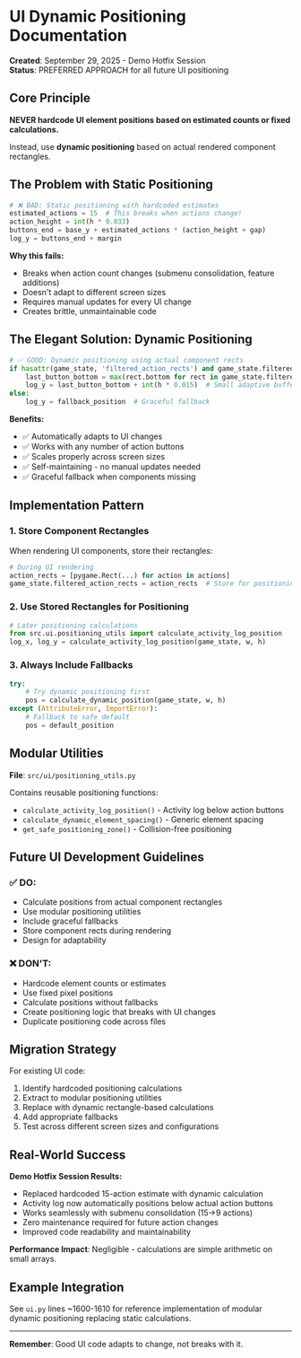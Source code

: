 # UI Dynamic Positioning Documentation

**Created**: September 29, 2025 - Demo Hotfix Session  
**Status**: PREFERRED APPROACH for all future UI positioning

## Core Principle

**NEVER hardcode UI element positions based on estimated counts or fixed calculations.**

Instead, use **dynamic positioning** based on actual rendered component rectangles.

## The Problem with Static Positioning

```python
# ❌ BAD: Static positioning with hardcoded estimates
estimated_actions = 15  # This breaks when actions change!
action_height = int(h * 0.033) 
buttons_end = base_y + estimated_actions * (action_height + gap)
log_y = buttons_end + margin
```

**Why this fails:**
- Breaks when action count changes (submenu consolidation, feature additions)
- Doesn't adapt to different screen sizes
- Requires manual updates for every UI change
- Creates brittle, unmaintainable code

## The Elegant Solution: Dynamic Positioning

```python
# ✅ GOOD: Dynamic positioning using actual component rects
if hasattr(game_state, 'filtered_action_rects') and game_state.filtered_action_rects:
    last_button_bottom = max(rect.bottom for rect in game_state.filtered_action_rects)
    log_y = last_button_bottom + int(h * 0.015)  # Small adaptive buffer
else:
    log_y = fallback_position  # Graceful fallback
```

**Benefits:**
- ✅ Automatically adapts to UI changes
- ✅ Works with any number of action buttons
- ✅ Scales properly across screen sizes
- ✅ Self-maintaining - no manual updates needed
- ✅ Graceful fallback when components missing

## Implementation Pattern

### 1. Store Component Rectangles
When rendering UI components, store their rectangles:
```python
# During UI rendering
action_rects = [pygame.Rect(...) for action in actions]
game_state.filtered_action_rects = action_rects  # Store for positioning
```

### 2. Use Stored Rectangles for Positioning
```python
# Later positioning calculations
from src.ui.positioning_utils import calculate_activity_log_position
log_x, log_y = calculate_activity_log_position(game_state, w, h)
```

### 3. Always Include Fallbacks
```python
try:
    # Try dynamic positioning first
    pos = calculate_dynamic_position(game_state, w, h)
except (AttributeError, ImportError):
    # Fallback to safe default
    pos = default_position
```

## Modular Utilities

**File**: `src/ui/positioning_utils.py`

Contains reusable positioning functions:
- `calculate_activity_log_position()` - Activity log below action buttons
- `calculate_dynamic_element_spacing()` - Generic element spacing
- `get_safe_positioning_zone()` - Collision-free positioning

## Future UI Development Guidelines

### ✅ DO:
- Calculate positions from actual component rectangles
- Use modular positioning utilities
- Include graceful fallbacks
- Store component rects during rendering
- Design for adaptability

### ❌ DON'T:
- Hardcode element counts or estimates
- Use fixed pixel positions
- Calculate positions without fallbacks
- Create positioning logic that breaks with UI changes
- Duplicate positioning code across files

## Migration Strategy

For existing UI code:
1. Identify hardcoded positioning calculations
2. Extract to modular positioning utilities
3. Replace with dynamic rectangle-based calculations
4. Add appropriate fallbacks
5. Test across different screen sizes and configurations

## Real-World Success

**Demo Hotfix Session Results:**
- Replaced hardcoded 15-action estimate with dynamic calculation
- Activity log now automatically positions below actual action buttons
- Works seamlessly with submenu consolidation (15→9 actions)
- Zero maintenance required for future action changes
- Improved code readability and maintainability

**Performance Impact**: Negligible - calculations are simple arithmetic on small arrays.

## Example Integration

See `ui.py` lines ~1600-1610 for reference implementation of modular dynamic positioning replacing static calculations.

---

**Remember**: Good UI code adapts to change, not breaks with it.